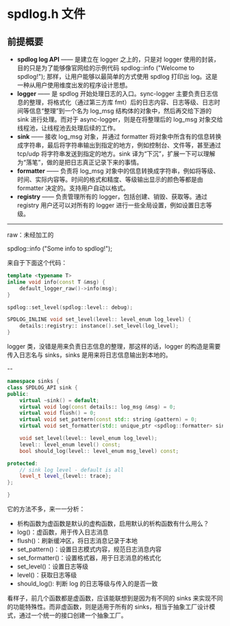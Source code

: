 # spdlog.h 文件

## 前提概要

- **spdlog log API** —— 是建立在 logger 之上的，只是对 logger 使用的封装，目的只是为了能够像官网给的示例代码 spdlog::info ("Welcome to spdlog!"); 那样，让用户能够以最简单的方式使用 spdlog 打印出 log。这是一种从用户使用维度出发的程序设计思想。
- **logger** —— 是 spdlog 开始处理日志的入口。sync-logger 主要负责日志信息的整理，将格式化（通过第三方库 fmt）后的日志内容、日志等级、日志时间等信息“整理”到一个名为 log_msg 结构体的对象中，然后再交给下游的 sink 进行处理。而对于 async-logger，则是在将整理后的 log_msg 对象交给线程池，让线程池去处理后续的工作。
- **sink** —— 接收 log_msg 对象，并通过 formatter 将对象中所含有的信息转换成字符串，最后将字符串输出到指定的地方，例如控制台、文件等，甚至通过 tcp/udp 将字符串发送到指定的地方。sink 译为“下沉”，扩展一下可以理解为“落笔”，做的是把日志真正记录下来的事情。
- **formatter** —— 负责将 log_msg 对象中的信息转换成字符串，例如将等级、时间、实际内容等。时间的格式和精度、等级输出显示的颜色等都是由 formatter 决定的。支持用户自动以格式。
- **registry** —— 负责管理所有的 logger，包括创建、销毁、获取等。通过 registry 用户还可以对所有的 logger 进行一些全局设置，例如设置日志等级。

---

raw：未经加工的

spdlog::info ("Some info to spdlog!");

来自于下面这个代码：

```c++
template <typename T>
inline void info(const T &msg) {
    default_logger_raw()->info(msg);
}
```

```c++
spdlog::set_level(spdlog::level:: debug); 

SPDLOG_INLINE void set_level(level:: level_enum log_level) {
    details::registry:: instance().set_level(log_level);
}
```

logger 类，没错是用来负责日志信息的整理，那这样的话，logger 的构造是需要传入日志名与 sinks，sinks 是用来将日志信息输出到本地的。

--

``` c++
namespace sinks {
class SPDLOG_API sink {
public:
    virtual ~sink() = default;
    virtual void log(const details:: log_msg &msg) = 0;
    virtual void flush() = 0;
    virtual void set_pattern(const std:: string &pattern) = 0;
    virtual void set_formatter(std:: unique_ptr <spdlog::formatter> sink_formatter) = 0;

    void set_level(level:: level_enum log_level);
    level:: level_enum level() const;
    bool should_log(level:: level_enum msg_level) const;

protected:
    // sink log level - default is all
    level_t level_{level:: trace};
};

} 
```

它的方法不多，来一一分析：

- 析构函数为虚函数是默认的虚构函数，启用默认的析构函数有什么用么？
- log()：虚函数，用于传入日志消息
- flush()：刷新缓冲区，将日志消息记录于本地
- set_pattern()：设置日志模式内容，规范日志消息内容
- set_formatter()：设置格式器，用于日志消息的格式化
- set_level()：设置日志等级
- level()：获取日志等级
- should_log(): 判断 log 的日志等级与传入的是否一致

看样子，前几个函数都是虚函数，应该能联想到是因为有不同的 sinks 来实现不同的功能特殊性。而非虚函数，则是适用于所有的 sinks，相当于抽象工厂设计模式，通过一个统一的接口创建一个抽象工厂。


